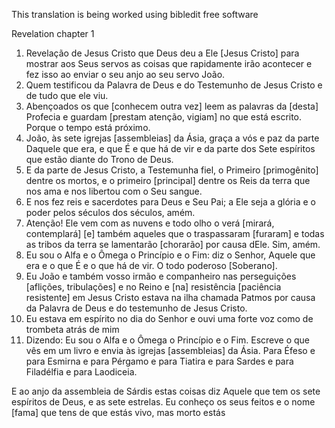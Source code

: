 
This translation is being worked using bibledit free software

Revelation chapter 1
1. Revelação de Jesus Cristo que Deus deu a Ele [Jesus Cristo] para mostrar aos Seus servos as coisas que rapidamente irão acontecer e fez isso ao enviar o seu anjo ao seu servo João.
2. Quem testificou da Palavra de Deus e do Testemunho de Jesus Cristo e de tudo que ele viu.
3. Abençoados os que [conhecem outra vez] leem as palavras da [desta] Profecia e guardam [prestam atenção, vigiam] no que está escrito. Porque o tempo está próximo.
4. João, às sete igrejas [assembleias] da Ásia, graça a vós e paz da parte Daquele que era, e que É e que há de vir e da parte dos Sete espíritos que estão diante do Trono de Deus. 
5. E da parte de Jesus Cristo, a Testemunha fiel, o Primeiro [primogênito] dentre os mortos, e o primeiro [principal] dentre os Reis da terra que nos ama e nos libertou com o Seu sangue.
6. E nos fez reis e sacerdotes para Deus e Seu Pai; a Ele seja a glória e o poder pelos séculos dos séculos, amém. 
7. Atenção! Ele vem com as nuvens e todo olho o verá [mirará, contemplará] [e] também aqueles que o traspassaram [furaram] e todas as tribos da terra se lamentarão [chorarão] por causa dEle. Sim, amém.
8. Eu sou o Alfa e o Ômega o Princípio e o Fim: diz o Senhor, Aquele que era e o que É e o que há de vir. O todo poderoso [Soberano].
9. Eu João e também vosso irmão e companheiro nas perseguições [aflições, tribulações] e no Reino e [na] resistência [paciência resistente] em Jesus Cristo estava na ilha chamada Patmos por causa da Palavra de Deus e do testemunho de Jesus Cristo.
10. Eu estava em espírito no dia do Senhor e ouvi uma forte voz como de trombeta atrás de mim 
11. Dizendo: Eu sou o Alfa e o Ômega o Princípio e o Fim. Escreve o que vês em um livro e envia às igrejas [assembleias] da Ásia. Para Éfeso e para Esmirna e para Pérgamo e para Tiatira e para Sardes e para Filadélfia e para Laodiceia. 


E ao anjo da assembleia de Sárdis estas coisas diz Aquele que tem os sete espíritos de Deus, e as sete estrelas. Eu conheço os seus feitos e o nome [fama] que tens de que estás vivo, mas morto estás


